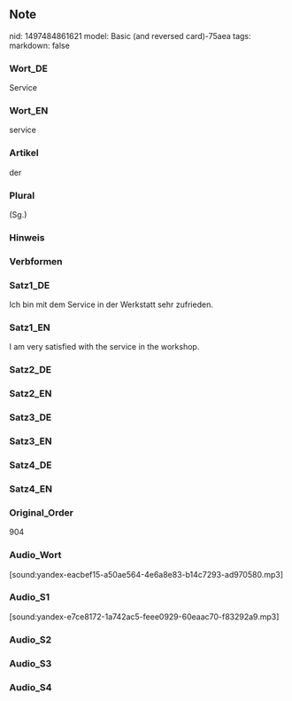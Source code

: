 ## Note
nid: 1497484861621
model: Basic (and reversed card)-75aea
tags: 
markdown: false

### Wort_DE
Service

### Wort_EN
service

### Artikel
der

### Plural
(Sg.)

### Hinweis


### Verbformen


### Satz1_DE
Ich bin mit dem Service in der Werkstatt sehr zufrieden.

### Satz1_EN
I am very satisfied with the service in the workshop.

### Satz2_DE


### Satz2_EN


### Satz3_DE


### Satz3_EN


### Satz4_DE


### Satz4_EN


### Original_Order
904

### Audio_Wort
[sound:yandex-eacbef15-a50ae564-4e6a8e83-b14c7293-ad970580.mp3]

### Audio_S1
[sound:yandex-e7ce8172-1a742ac5-feee0929-60eaac70-f83292a9.mp3]

### Audio_S2


### Audio_S3


### Audio_S4

